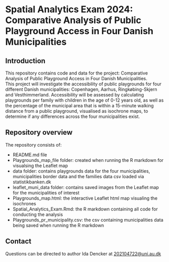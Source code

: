 # Spatial Analytics Exam 2024: Comparative Analysis of Public Playground Access in Four Danish Municipalities


## Introduction
This repository contains code and data for the project: Comparative Analysis of Public Playground Access in Four Danish Municipalities. <br>
This project will investigate the accessibility of public playgrounds for four different Danish municipalities: Copenhagen, Aarhus, Ringkøbing-Skjern and Vesthimmerland. Accessibility will be assessed by calculating playgrounds per family with children in the age of 0-12 years old, as well as the percentage of the municipal area that is within a 15-minute walking distance from a public playground, visualised as isochrone maps, to determine if any differences across the four municipalities exist.


## Repository overview 
The repository consists of:
- README.md file
- Playgrounds_map_file folder: created when running the R markdown for visualsing the Leaflet map
- data folder: contains playgrounds data for the four municipalities, municipalities border data and the families data csv loaded via statistikbanken.dk
- leaflet_muni_data folder: contains saved images from the Leaflet map for the municipalities of interest
- Playgrounds_map.html: the interactive Leaflet html map visualing the isochrones 
- Spatial_Analytics_Exam.Rmd: the R markdown containing all code for conducting the analysis
- Playgrounds_pr_municipality.csv: the csv containing municipalities data being saved when running the R markdown 

## Contact
Questions can be directed to author Ida Dencker at 202104722@uni.au.dk
